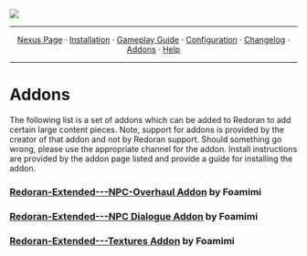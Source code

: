 <a href="https://youtu.be/ExK6EUGDjaA"><img src="https://i.imgur.com/GPhY3Jj.png" target="_blank"></a>

---

<p align="center">
  <a href="https://www.nexusmods.com/skyrimspecialedition/mods/83334/">Nexus Page</a> ·
  <a href="README.md">Installation</a> ·
  <a href="GAMEPLAY.md">Gameplay Guide</a> ·
  <a href="CONFIGURATION.md">Configuration</a> ·
  <a href="CHANGELOG.md">Changelog</a> ·
  <a href="ADDONS.md">Addons</a> ·
  <a href="HELP.md">Help</a>
</p>

---

# Addons
The following list is a set of addons which can be added to Redoran to add certain large content pieces. Note, support for addons is provided by the creator of that addon and not by Redoran support. Should something go wrong, please use the appropriate channel for the addon. Install instructions are provided by the addon page listed and provide a guide for installing the addon.

### [Redoran-Extended---NPC-Overhaul Addon](https://github.com/Foamimi/Redoran-Extended---NPC-Overhaul/blob/main/README.md) by Foamimi

### [Redoran-Extended---NPC Dialogue Addon](https://github.com/Foamimi/Redoran-Extended---NPC-Dialogue/blob/main/README.md) by Foamimi

### [Redoran-Extended---Textures Addon](https://github.com/Foamimi/Redoran-Extended---Textures/blob/master/README.md) by Foamimi
